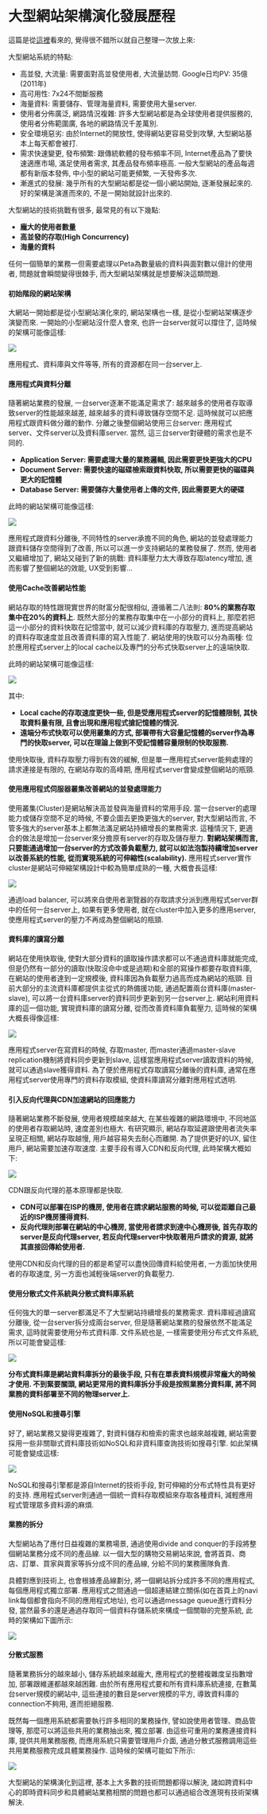 # 大型網站架構演化發展歷程

這篇是從[這裡](http://www.hollischuang.com/archives/728)看來的, 覺得很不錯所以就自己整理一次放上來:

大型網站系統的特點:

* 高並發, 大流量: 需要面對高並發使用者, 大流量訪問. Google日均PV: 35億\(2011年\)
* 高可用性: 7x24不間斷服務
* 海量資料: 需要儲存、管理海量資料, 需要使用大量server.
* 使用者分佈廣泛, 網路情況複雜: 許多大型網站都是為全球使用者提供服務的, 使用者分佈範圍廣, 各地的網路情況千差萬別.
* 安全環境惡劣: 由於Internet的開放性, 使得網站更容易受到攻擊, 大型網站基本上每天都會被打.
* 需求快速變更, 發布頻繁: 跟傳統軟體的發布頻率不同, Internet產品為了要快速適應市場, 滿足使用者需求, 其產品發布頻率極高. 一般大型網站的產品每週都有新版本發佈, 中小型的網站可能更頻繁, 一天發佈多次.
* 漸進式的發展: 幾乎所有的大型網站都是從一個小網站開始, 逐漸發展起來的. 好的架構是演進而來的, 不是一開始就設計出來的.

大型網站的技術挑戰有很多, 最常見的有以下幾點:

* **龐大的使用者數量**
* **高並發的存取\(High Concurrency\)**
* **海量的資料**

任何一個簡單的業務一但需要處理以Peta為數量級的資料與面對數以億計的使用者, 問題就會瞬間變得很棘手, 而大型網站架構就是想要解決這類問題.

#### 初始階段的網站架構

大網站一開始都是從小型網站演化來的, 網站架構也一樣, 是從小型網站架構逐步演變而來. 一開始的小型網站沒什麼人會來, 也許一台server就可以撐住了, 這時候的架構可能像這樣:

![](/assets/1.21.1.png)

應用程式、資料庫與文件等等, 所有的資源都在同一台server上.

#### 應用程式與資料分離

隨著網站業務的發展, 一台server逐漸不能滿足需求了: 越來越多的使用者存取導致server的性能越來越差, 越來越多的資料導致儲存空間不足. 這時候就可以把應用程式跟資料做分離的動作. 分離之後整個網站使用三台server: 應用程式server、文件server以及資料庫server. 當然, 這三台server對硬體的需求也是不同的.

* **Application Server: 需要處理大量的業務邏輯, 因此需要更快更強大的CPU**
* **Document Server: 需要快速的磁碟檢索跟資料快取, 所以需要更快的磁碟與更大的記憶體**
* **Database Server: 需要儲存大量使用者上傳的文件, 因此需要更大的硬碟**

此時的網站架構可能像這樣:

![](/assets/1.21.2.png)

應用程式跟資料分離後, 不同特性的server承擔不同的角色, 網站的並發處理能力跟資料儲存空間得到了改善, 所以可以進一步支持網站的業務發展了. 然而, 使用者又繼續增加了, 網站又碰到了新的挑戰: 資料庫壓力太大導致存取latency增加, 進而影響了整個網站的效能, UX受到影響...

#### 使用Cache改善網站性能

網站存取的特性跟現實世界的財富分配很相似, 遵循著二八法則: **80%的業務存取集中在20%的資料上**. 既然大部分的業務存取集中在一小部分的資料上, 那麼若把這一小部分的資料快取在記憶當中, 就可以減少資料庫的存取壓力, 進而提高網站的資料存取速度並且改善資料庫的寫入性能了. 網站使用的快取可以分為兩種: 位於應用程式server上的local cache以及專門的分布式快取server上的遠端快取.

此時的網站架構可能像這樣:

![](/assets/1.21.3.png)

其中:

* **Local cache的存取速度更快一些, 但是受應用程式server的記憶體限制, 其快取資料量有限, 且會出現和應用程式搶記憶體的情況.**
* **遠端分布式快取可以使用叢集的方式, 部署帶有大容量記憶體的server作為專門的快取server, 可以在理論上做到不受記憶體容量限制的快取服務.**

使用快取後, 資料存取壓力得到有效的緩解, 但是單一應用程式server能夠處理的請求連接是有限的, 在網站存取的高峰期, 應用程式server會變成整個網站的瓶頸.

#### 使用應用程式伺服器叢集改善網站的並發處理能力

使用叢集\(Cluster\)是網站解決高並發與海量資料的常用手段. 當一台server的處理能力或儲存空間不足的時候, 不要企圖去更換更強大的server, 對大型網站而言, 不管多強大的server基本上都無法滿足網站持續增長的業務需求. 這種情況下, 更適合的做法是增加一台server來分擔原有server的存取及儲存壓力. **對網站架構而言, 只要能通過增加一台server的方式改善負載壓力, 就可以如法泡製持續增加server以改善系統的性能, 從而實現系統的可伸縮性\(scalability\).** 應用程式server實作cluster是網站可伸縮架構設計中較為簡單成熟的一種, 大概會長這樣:

![](/assets/1.21.4.png)

通過load balancer, 可以將來自使用者瀏覽器的存取請求分派到應用程式server群中的任何一台server上, 如果有更多使用者, 就在cluster中加入更多的應用server, 使應用程式server的壓力不再成為整個網站的瓶頸.

#### 資料庫的讀寫分離

網站在使用快取後, 使對大部分資料的讀取操作請求都可以不通過資料庫就能完成, 但是仍然有一部分的讀取\(快取沒命中或是過期\)和全部的寫操作都要存取資料庫, 在網站的使用者達到一定規模後, 資料庫因為負載壓力過高而成為網站的瓶頸. 目前大部分的主流資料庫都提供主從式的熱備援功能, 通過配置兩台資料庫\(master-slave\), 可以將一台資料庫server的資料同步更新到另一台server上. 網站利用資料庫的這一個功能, 實現資料庫的讀寫分離, 從而改善資料庫負載壓力, 這時候的架構大概長得像這樣:

![](/assets/1.21.5.png)

應用程式server在寫資料的時候, 存取master, 而master通過master-slave replication機制將資料同步更新到slave, 這樣當應用程式server讀取資料的時候, 就可以通過slave獲得資料. 為了便於應用程式存取讀寫分離後的資料庫, 通常在應用程式server使用專門的資料存取模組, 使資料庫讀寫分離對應用程式透明.

#### 引入反向代理與CDN加速網站的回應能力

隨著網站業務不斷發展, 使用者規模越來越大, 在某些複雜的網路環境中, 不同地區的使用者存取網站時, 速度差別也極大. 有研究顯示, 網站存取延遲跟使用者流失率呈現正相關, 網站存取越慢, 用戶越容易失去耐心而離開. 為了提供更好的UX, 留住用戶, 網站需要加速存取速度. 主要手段有導入CDN和反向代理, 此時架構大概如下:

![](/assets/1.21.6.png)

CDN跟反向代理的基本原理都是快取.

* **CDN可以部署在ISP的機房, 使用者在請求網站服務的時候, 可以從距離自己最近的ISP機房獲得資料.**
* **反向代理則部署在網站的中心機房, 當使用者請求到達中心機房後, 首先存取的server是反向代理server, 若反向代理server中快取著用戶請求的資源, 就將其直接回傳給使用者.**

使用CDN和反向代理的目的都是希望可以盡快回傳資料給使用者, 一方面加快使用者的存取速度, 另一方面也減輕後端server的負載壓力.

#### 使用分散式文件系統與分散式資料庫系統

任何強大的單一server都滿足不了大型網站持續增長的業務需求. 資料庫經過讀寫分離後, 從一台server拆分成兩台server, 但是隨著網站業務的發展依然不能滿足需求, 這時就需要使用分布式資料庫. 文件系統也是, 一樣需要使用分布式文件系統, 所以可能會變這樣:

![](/assets/1.21.7.png)

**分布式資料庫是網站資料庫拆分的最後手段, 只有在單表資料規模非常龐大的時候才使用. 不到緊要關頭, 網站更常用的資料庫拆分手段是按照業務分資料庫, 將不同業務的資料部署至不同的物理server上.**

#### 使用NoSQL和搜尋引擎

好了, 網站業務又變得更複雜了, 對資料儲存和檢索的需求也越來越複雜, 網站需要採用一些非關聯式資料庫技術如NoSQL和非資料庫查詢技術如搜尋引擎. 如此架構可能會變成這樣:

![](/assets/1.21.8.png)

NoSQL和搜尋引擎都是源自Internet的技術手段, 對可伸縮的分布式特性具有更好的支持. 應用程式server則通過一個統一資料存取模組來存取各種資料, 減輕應用程式管理眾多資料源的麻煩.

#### 業務的拆分

大型網站為了應付日益複雜的業務場景, 通過使用divide and conquer的手段將整個網站業務分成不同的產品線. 以一個大型的購物交易網站來說, 會將首頁、商店、訂單、買家與賣家等拆分成不同的產品線, 分給不同的業務團隊負責.

具體對應到技術上, 也會根據產品線劃分, 將一個網站拆分成許多不同的應用程式, 每個應用程式獨立部署. 應用程式之間通過一個超連結建立關係\(如在首頁上的navi link每個都會指向不同的應用程式地址\), 也可以通過message queue進行資料分發, 當然最多的還是通過存取同一個資料存儲系統來構成一個關聯的完整系統, 此時的架構如下圖所示:

![](/assets/1.21.9.png)

#### 分散式服務

隨著業務拆分的越來越小, 儲存系統越來越龐大, 應用程式的整體複雜度呈指數增加, 部署跟維運都越來越困難. 由於所有應用程式要和所有資料庫系統連接, 在數萬台server規模的網站中, 這些連接的數目是server規模的平方, 導致資料庫的connection不夠用, 進而拒絕服務.

既然每一個應用系統都需要執行許多相同的業務操作, 譬如說使用者管理、商品管理等, 那麼可以將這些共用的業務抽出來, 獨立部署. 由這些可重用的業務連接資料庫, 提供共用業務服務, 而應用系統只需要管理用戶介面, 通過分散式服務調用這些共用業務服務完成具體業務操作. 這時候的架構可能如下所示:

![](/assets/1.21.10.png)

大型網站的架構演化到這裡, 基本上大多數的技術問題都得以解決, 諸如跨資料中心的即時資料同步和具體網站業務相關的問題也都可以通過組合改進現有技術架構解決.

